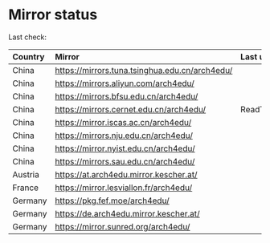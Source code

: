 <script src="./time.js"></script>
# Mirror status
Last check: <script type="text/javascript">localize(1744432053.54869);</script>

|Country|Mirror|Last update|
|:------|:-----|:----------|
|China|https://mirrors.tuna.tsinghua.edu.cn/arch4edu/|<script type="text/javascript">localize(1744397095);</script>|
|China|https://mirrors.aliyun.com/arch4edu/|<script type="text/javascript">localize(1744397095);</script>|
|China|https://mirrors.bfsu.edu.cn/arch4edu/|<script type="text/javascript">localize(1744397095);</script>|
|China|https://mirrors.cernet.edu.cn/arch4edu/|ReadTimeout|
|China|https://mirror.iscas.ac.cn/arch4edu/|<script type="text/javascript">localize(1744397095);</script>|
|China|https://mirrors.nju.edu.cn/arch4edu/|<script type="text/javascript">localize(1744354038);</script>|
|China|https://mirror.nyist.edu.cn/arch4edu/|<script type="text/javascript">localize(1744354038);</script>|
|China|https://mirrors.sau.edu.cn/arch4edu/|<script type="text/javascript">localize(1731653531);</script>|
|Austria|https://at.arch4edu.mirror.kescher.at/|<script type="text/javascript">localize(1744397095);</script>|
|France|https://mirror.lesviallon.fr/arch4edu/|<script type="text/javascript">localize(1744397095);</script>|
|Germany|https://pkg.fef.moe/arch4edu/|<script type="text/javascript">localize(1744397095);</script>|
|Germany|https://de.arch4edu.mirror.kescher.at/|<script type="text/javascript">localize(1744397095);</script>|
|Germany|https://mirror.sunred.org/arch4edu/|<script type="text/javascript">localize(1744397095);</script>|

<script src="./tablefilter/tablefilter.js"></script>
<script src="./table.js"></script>